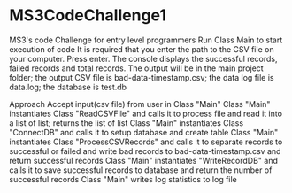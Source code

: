 # MS3CodeChallenge1
MS3's code Challenge for entry level programmers
Run Class Main to start execution of code
It is required that you enter the path to the CSV file on your computer.
Press enter.
The console displays the successful records, failed records and total records.
The output will be in the main project folder; the output CSV file is bad-data-timestamp.csv; the data log file is data.log; the database is test.db

Approach
Accept input(csv file) from user in Class "Main"
Class "Main" instantiates Class "ReadCSVFile" and calls it to process file and read it into a list of list; returns the list of list
Class "Main" instantiates Class "ConnectDB" and calls it to setup database and create table
Class "Main" instantiates Class "ProcessCSVRecords" and calls it to separate records to successful or failed and write bad records to bad-data-timestamp.csv and return successful records
Class "Main" instantiates "WriteRecordDB" and calls it to save successful records to database and return the number of successful records
Class "Main" writes log statistics to log file
